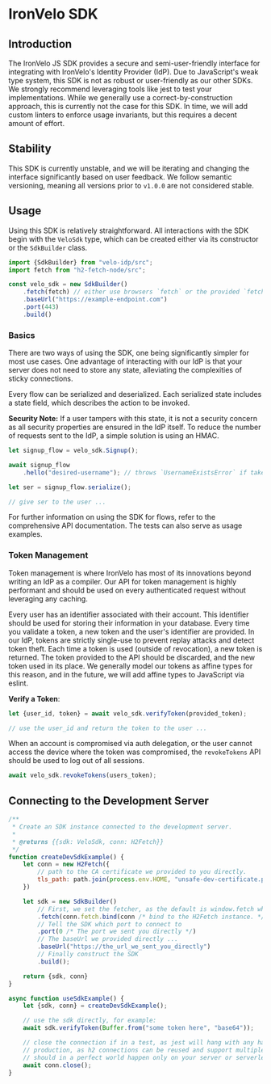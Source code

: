 # IronVelo SDK

## Introduction

The IronVelo JS SDK provides a secure and semi-user-friendly interface for integrating with IronVelo's Identity Provider
(IdP). Due to JavaScript's weak type system, this SDK is not as robust or user-friendly as our other SDKs. We strongly 
recommend leveraging tools like jest to test your implementations. While we generally use a correct-by-construction 
approach, this is currently not the case for this SDK. In time, we will add custom linters to enforce usage invariants, 
but this requires a decent amount of effort.

## Stability

This SDK is currently unstable, and we will be iterating and changing the interface significantly based on user 
feedback. We follow semantic versioning, meaning all versions prior to `v1.0.0` are not considered stable.

## Usage

Using this SDK is relatively straightforward. All interactions with the SDK begin with the `VeloSdk` type, which can be 
created either via its constructor or the `SdkBuilder` class.

```js
import {SdkBuilder} from "velo-idp/src";
import fetch from "h2-fetch-node/src";

const velo_sdk = new SdkBuilder()
    .fetch(fetch) // either use browsers `fetch` or the provided `fetch` for node
    .baseUrl("https://example-endpoint.com")
    .port(443)
    .build()
```

### Basics

There are two ways of using the SDK, one being significantly simpler for most use cases. One advantage of interacting 
with our IdP is that your server does not need to store any state, alleviating the complexities of sticky connections.

Every flow can be serialized and deserialized. Each serialized state includes a state field, which describes the action 
to be invoked.

**Security Note:** If a user tampers with this state, it is not a security concern as all security properties are 
ensured in the IdP itself. To reduce the number of requests sent to the IdP, a simple solution is using an HMAC.

```js
let signup_flow = velo_sdk.Signup();

await signup_flow
    .hello("desired-username"); // throws `UsernameExistsError` if taken

let ser = signup_flow.serialize();

// give ser to the user ...
```

For further information on using the SDK for flows, refer to the comprehensive API documentation. The tests can also 
serve as usage examples.

### Token Management

Token management is where IronVelo has most of its innovations beyond writing an IdP as a compiler. Our API for token 
management is highly performant and should be used on every authenticated request without leveraging any caching.

Every user has an identifier associated with their account. This identifier should be used for storing their information
in your database. Every time you validate a token, a new token and the user's identifier are provided. In our IdP, 
tokens are strictly single-use to prevent replay attacks and detect token theft. Each time a token is used (outside of 
revocation), a new token is returned. The token provided to the API should be discarded, and the new token used in its 
place. We generally model our tokens as affine types for this reason, and in the future, we will add affine types to 
JavaScript via eslint.

**Verify a Token**:

```js
let {user_id, token} = await velo_sdk.verifyToken(provided_token);

// use the user_id and return the token to the user ...
```

When an account is compromised via auth delegation, or the user cannot access the device where the token was 
compromised, the `revokeTokens` API should be used to log out of all sessions.

```js
await velo_sdk.revokeTokens(users_token);
```

## Connecting to the Development Server

```js
/**
 * Create an SDK instance connected to the development server.
 *
 * @returns {{sdk: VeloSdk, conn: H2Fetch}}
 */
function createDevSdkExample() {
    let conn = new H2Fetch({
        // path to the CA certificate we provided to you directly.
        tls_path: path.join(process.env.HOME, "unsafe-dev-certificate.pem")
    })

    let sdk = new SdkBuilder()
        // First, we set the fetcher, as the default is window.fetch which is not accessible from node
        .fetch(conn.fetch.bind(conn /* bind to the H2Fetch instance. */))
        // Tell the SDK which port to connect to
        .port(0 /* The port we sent you directly */)
        // The baseUrl we provided directly ...
        .baseUrl("https://the_url_we_sent_you_directly")
        // Finally construct the SDK
        .build();

    return {sdk, conn}
}

async function useSdkExample() {
    let {sdk, conn} = createDevSdkExample();

    // use the sdk directly, for example:
    await sdk.verifyToken(Buffer.from("some token here", "base64"));

    // close the connection if in a test, as jest will hang with any handles open. You won't need to do this in 
    // production, as h2 connections can be reused and support multiplexing. TCP and TLS handshakes are many hops that 
    // should in a perfect world happen only on your server or serverless function's startup.
    await conn.close();
}
```